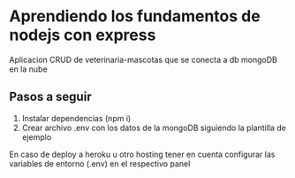 # Aprendiendo los fundamentos de nodejs con express

Aplicacion CRUD de veterinaria-mascotas que se conecta a db mongoDB en la nube 

## Pasos a seguir
1. Instalar dependencias (npm i)
2. Crear archivo .env con los datos de la mongoDB siguiendo la plantilla de ejemplo

En caso de deploy a heroku u otro hosting tener en cuenta configurar las variables de entorno (.env) en el respectivo panel